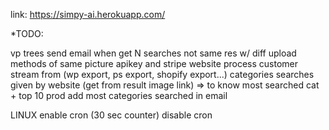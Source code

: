 link: https://simpy-ai.herokuapp.com/



*TODO:

vp trees
send email when get N searches 
not same res w/ diff upload methods of same picture
apikey and stripe
website
process customer stream from (wp export, ps export, shopify export...)
categories searches given by website (get from result image link) => to know most searched cat + top 10 prod
add most categories searched in email


LINUX
enable cron (30 sec counter)
disable cron